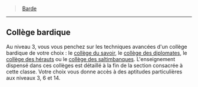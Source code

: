 ﻿---
!ClassFeatureItem
Name: Collège bardique
Id: bard_hd.md#collège-bardique
ParentLink: bard_hd.md#barde
ParentName: Barde
NameLevel: 2
Attributes: {}
---
> [Barde](hd_bard.md)

---

## Collège bardique

Au niveau 3, vous vous penchez sur les techniques avancées d'un collège bardique de votre choix : le [collège du savoir](hd_bard_knowledge.md), le [collège des diplomates](hd_bard_diplomats.md), le [collège des hérauts](hd_bard_heralds.md) ou le [collège des saltimbanques](hd_bard_acrobats.md). L'enseignement dispensé dans ces collèges est détaillé à la fin de la section consacrée à cette classe. Votre choix vous donne accès à des aptitudes particulières aux niveaux 3, 6 et 14.

